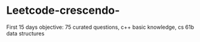 # Leetcode-crescendo-

First 15 days objective: 75 curated questions, c++ basic knowledge, cs 61b data structures

